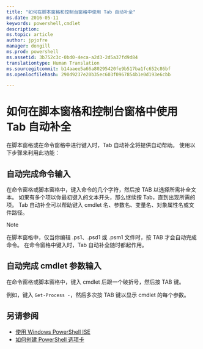 ```yaml
---
title: "如何在脚本窗格和控制台窗格中使用 Tab 自动补全"
ms.date: 2016-05-11
keywords: powershell,cmdlet
description: 
ms.topic: article
author: jpjofre
manager: dongill
ms.prod: powershell
ms.assetid: 3b752c3c-0bd0-4eca-a2d3-2d5a37fd9d84
translationtype: Human Translation
ms.sourcegitcommit: b14aaee5a66a80295420fe9b517ba1fc652c86bf
ms.openlocfilehash: 290d9237e20b35ec603f0967854b1e0d193e6cbb

---
```


# 如何在脚本窗格和控制台窗格中使用 Tab 自动补全
在脚本窗格或在命令窗格中进行键入时，Tab 自动补全将提供自动帮助。 使用以下步骤来利用此功能：

## 自动完成命令输入
在命令窗格或脚本窗格中，键入命令的几个字符，然后按 TAB 以选择所需补全文本。 如果有多个项以你最初键入的文本开头，那么继续按 Tab，直到出现所需的项。 Tab 自动补全可以帮助键入 cmdlet 名、参数名、变量名、对象属性名或文件路径。

> [!NOTE]
> 在脚本窗格中，仅当你编辑 .ps1、.psd1 或 .psm1 文件时，按 TAB 才会自动完成命令。 在命令窗格中键入时，Tab 自动补全随时都起作用。

## 自动完成 cmdlet 参数输入
在命令窗格或脚本窗格中，键入 cmdlet 后跟一个破折号，然后按 TAB 键。

例如，键入 `Get-Process -`，然后多次按 TAB 键以显示 cmdlet 的每个参数。

## 另请参阅
- [使用 Windows PowerShell ISE](using-the-windows-powershell-ise.md)
- [如何创建 PowerShell 选项卡](How-to-Create-a-PowerShell-Tab-in-Windows-PowerShell-ISE.md)




<!--HONumber=Sep16_HO3-->


